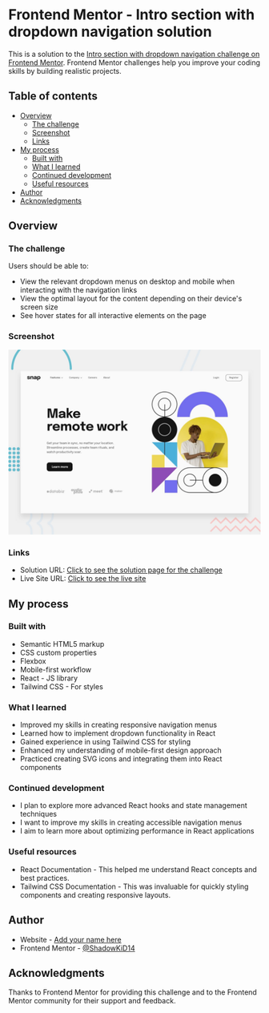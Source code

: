 # Frontend Mentor - Intro section with dropdown navigation solution

This is a solution to the [Intro section with dropdown navigation challenge on Frontend Mentor](https://www.frontendmentor.io/challenges/intro-section-with-dropdown-navigation-ryaPetHE5). Frontend Mentor challenges help you improve your coding skills by building realistic projects. 

## Table of contents

- [Overview](#overview)
  - [The challenge](#the-challenge)
  - [Screenshot](#screenshot)
  - [Links](#links)
- [My process](#my-process)
  - [Built with](#built-with)
  - [What I learned](#what-i-learned)
  - [Continued development](#continued-development)
  - [Useful resources](#useful-resources)
- [Author](#author)
- [Acknowledgments](#acknowledgments)

## Overview

### The challenge

Users should be able to:

- View the relevant dropdown menus on desktop and mobile when interacting with the navigation links
- View the optimal layout for the content depending on their device's screen size
- See hover states for all interactive elements on the page

### Screenshot

![](./public/images/desktop-preview.jpg)


### Links

- Solution URL: [Click to see the solution page for the challenge](https://www.frontendmentor.io/solutions/intro-section-with-dropdown-navigation-PLVuLjbZ0g)
- Live Site URL: [Click to see the live site](https://euphonious-conkies-de22ac.netlify.app/)

## My process

### Built with

- Semantic HTML5 markup
- CSS custom properties
- Flexbox
- Mobile-first workflow
- React - JS library
- Tailwind CSS - For styles

### What I learned
- Improved my skills in creating responsive navigation menus
- Learned how to implement dropdown functionality in React
- Gained experience in using Tailwind CSS for styling
- Enhanced my understanding of mobile-first design approach
- Practiced creating SVG icons and integrating them into React components

### Continued development
- I plan to explore more advanced React hooks and state management techniques
- I want to improve my skills in creating accessible navigation menus
- I aim to learn more about optimizing performance in React applications

### Useful resources
- React Documentation - This helped me understand React concepts and best practices.
- Tailwind CSS Documentation - This was invaluable for quickly styling components and creating responsive layouts.


## Author

- Website - [Add your name here](https://www.your-site.com)
- Frontend Mentor - [@ShadowKiD14](https://www.frontendmentor.io/profile/ShadowKiD14)


## Acknowledgments

Thanks to Frontend Mentor for providing this challenge and to the Frontend Mentor community for their support and feedback.